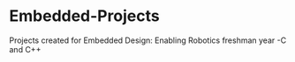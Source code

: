 # Embedded-Projects
Projects created for Embedded Design: Enabling Robotics freshman year -C and C++
